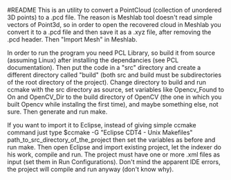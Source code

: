#README
This is an utility to convert a PointCloud (collection of unordered 3D points) to a .pcd file.
The reason is Meshlab tool doesn't read simple vectors of Point3d, so in order to open the 
recovered cloud in Meshlab you convert it to a .pcd file and then save it as a .xyz file, after
removing the .pcd header.
Then "Import Mesh" in Meshlab.

In order to run the program you need PCL Library, so build it from source (assuming Linux)
after installing the dependancies (see PCL documentation).
Then put the code in a "src" directory and create a different directory called "build" (both
src and build must be subdirectories of the root directory of the project).
Change directory to build and run ccmake with the src directory as source, set variables
like Opencv_Found to On and OpenCV_Dir to the build directory of OpenCV (the one in which
you built Opencv while installng the first time), and maybe something else, not sure.
Then generate and run make.

If you want to import it to Eclipse, instead of giving simple ccmake command just type
$ccmake -G "Eclipse CDT4 - Unix Makefiles" path_to_src_directory_of_the_project
then set the variables as before and run make.
Then open Eclipse and import existing project, let the indexer do his work, compile and run.
The project must have one or more .xml files as input (set them in Run Configurations).
Don't mind the apparent IDE errors, the project will compile and run anyway (don't know why).


